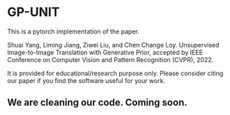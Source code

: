 # GP-UNIT

This is a pytorch implementation of the paper.

Shuai Yang, Liming Jiang, Ziwei Liu, and Chen Change Loy.
Unsupervised Image-to-Image Translation with Generative Prior,
accepted by IEEE Conference on Computer Vision and Pattern Recognition (CVPR), 2022.

It is provided for educational/research purpose only. Please consider citing our paper if you find the software useful for your work.

## We are cleaning our code. Coming soon. 
